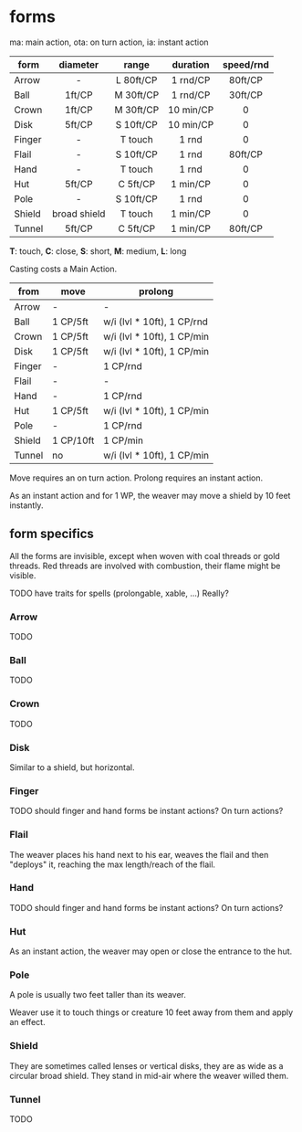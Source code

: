 
# forms

ma: main action, ota: on turn action, ia: instant action

| form   | diameter     | range     | duration  | speed/rnd |
|--------|:------------:|:---------:|:---------:|:---------:|
| Arrow  | -            | L 80ft/CP | 1 rnd/CP  | 80ft/CP   |
| Ball   | 1ft/CP       | M 30ft/CP | 1 rnd/CP  | 30ft/CP   |
| Crown  | 1ft/CP       | M 30ft/CP | 10 min/CP | 0         |
| Disk   | 5ft/CP       | S 10ft/CP | 10 min/CP | 0         |
| Finger | -            | T touch   | 1 rnd     | 0         |
| Flail  | -            | S 10ft/CP | 1 rnd     | 80ft/CP   |
| Hand   | -            | T touch   | 1 rnd     | 0         |
| Hut    | 5ft/CP       | C 5ft/CP  | 1 min/CP  | 0         |
| Pole   | -            | S 10ft/CP | 1 rnd     | 0         |
| Shield | broad shield | T touch   | 1 min/CP  | 0         |
| Tunnel | 5ft/CP       | C 5ft/CP  | 1 min/CP  | 80ft/CP   |

**T**: touch, **C**: close, **S**: short, **M**: medium, **L**: long

Casting costs a Main Action.

<!--
| Well   | | 5 ft per WP  | close  | 1 min per WP  | 80 ft per WP    |
| Well   |      | within (level * 10ft), 1 WP, 1 min |
-->

| from   | move      | prolong                    |
|--------|-----------|----------------------------|
| Arrow  | -         | -                          |
| Ball   | 1 CP/5ft  | w/i (lvl * 10ft), 1 CP/rnd |
| Crown  | 1 CP/5ft  | w/i (lvl * 10ft), 1 CP/min |
| Disk   | 1 CP/5ft  | w/i (lvl * 10ft), 1 CP/min |
| Finger | -         | 1 CP/rnd                   |
| Flail  | -         | -                          |
| Hand   | -         | 1 CP/rnd                   |
| Hut    | 1 CP/5ft  | w/i (lvl * 10ft), 1 CP/min |
| Pole   | -         | 1 CP/rnd                   |
| Shield | 1 CP/10ft | 1 CP/min                   |
| Tunnel | no        | w/i (lvl * 10ft), 1 CP/min |

Move requires an on turn action. Prolong requires an instant action.

As an instant action and for 1 WP, the weaver may move a shield by 10 feet instantly.



## form specifics

All the forms are invisible, except when woven with coal threads or gold threads. Red threads are involved with combustion, their flame might be visible.

TODO have traits for spells (prolongable, xable, ...) Really?


### Arrow

TODO


### Ball

TODO


### Crown

TODO


### Disk

Similar to a shield, but horizontal.


### Finger

TODO should finger and hand forms be instant actions? On turn actions?


### Flail

The weaver places his hand next to his ear, weaves the flail and then "deploys" it, reaching the max length/reach of the flail.


### Hand

TODO should finger and hand forms be instant actions? On turn actions?


### Hut

As an instant action, the weaver may open or close the entrance to the hut.


### Pole

A pole is usually two feet taller than its weaver.

Weaver use it to touch things or creature 10 feet away from them and apply an effect.


### Shield

They are sometimes called lenses or vertical disks, they are as wide as a circular broad shield. They stand in mid-air where the weaver willed them.


### Tunnel

TODO


